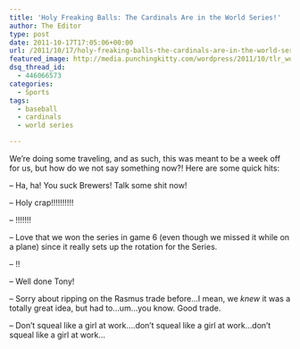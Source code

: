 ```yaml
---
title: 'Holy Freaking Balls: The Cardinals Are in the World Series!'
author: The Editor
type: post
date: 2011-10-17T17:05:06+00:00
url: /2011/10/17/holy-freaking-balls-the-cardinals-are-in-the-world-series/
featured_image: http://media.punchingkitty.com/wordpress/2011/10/tlr_world_series-1.jpg
dsq_thread_id:
  - 446066573
categories:
  - Sports
tags:
  - baseball
  - cardinals
  - world series

---
```

We&#8217;re doing some traveling, and as such, this was meant to be a week off for us, but how do we not say something now?! Here are some quick hits:

&#8211; Ha, ha! You suck Brewers! Talk some shit now!

&#8211; Holy crap!!!!!!!!!!

&#8211; !!!!!!!

&#8211; Love that we won the series in game 6 (even though we missed it while on a plane) since it really sets up the rotation for the Series.

&#8211; !!

&#8211; Well done Tony!

&#8211; Sorry about ripping on the Rasmus trade before&#8230;I mean, we _knew_ it was a totally great idea, but had to&#8230;um&#8230;you know. Good trade.

&#8211; Don&#8217;t squeal like a girl at work&#8230;.don&#8217;t squeal like a girl at work&#8230;don&#8217;t squeal like a girl at work&#8230;